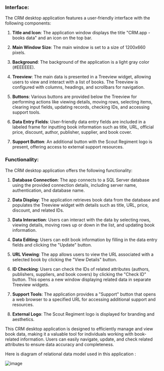 ### Interface:
The CRM desktop application features a user-friendly interface with the following components:

1. **Title and Icon**: The application window displays the title "CRM.app - books data" and an icon on the top bar.

2. **Main Window Size**: The main window is set to a size of 1200x660 pixels.

3. **Background**: The background of the application is a light gray color (#EEEEEE).

4. **Treeview**: The main data is presented in a Treeview widget, allowing users to view and interact with a list of books. The Treeview is configured with columns, headings, and scrollbars for navigation.

5. **Buttons**: Various buttons are provided below the Treeview for performing actions like viewing details, moving rows, selecting items, clearing input fields, updating records, checking IDs, and accessing support tools.

6. **Data Entry Fields**: User-friendly data entry fields are included in a labeled frame for inputting book information such as title, URL, official price, discount, author, publisher, supplier, and book cover.

7. **Support Button**: An additional button with the Scout Regiment logo is present, offering access to external support resources.

### Functionality:
The CRM desktop application offers the following functionality:

1. **Database Connection**: The app connects to a SQL Server database using the provided connection details, including server name, authentication, and database name.

2. **Data Display**: The application retrieves book data from the database and populates the Treeview widget with details such as title, URL, price, discount, and related IDs.

3. **Data Interaction**: Users can interact with the data by selecting rows, viewing details, moving rows up or down in the list, and updating book information.

4. **Data Editing**: Users can edit book information by filling in the data entry fields and clicking the "Update" button.

5. **URL Viewing**: The app allows users to view the URL associated with a selected book by clicking the "View Details" button.

6. **ID Checking**: Users can check the IDs of related attributes (authors, publishers, suppliers, and book covers) by clicking the "Check ID" button. This opens a new window displaying related data in separate Treeview widgets.

7. **Support Tools**: The application provides a "Support" button that opens a web browser to a specified URL for accessing additional support and resources.

8. **External Logo**: The Scout Regiment logo is displayed for branding and aesthetics.

This CRM desktop application is designed to efficiently manage and view book data, making it a valuable tool for individuals working with book-related information. Users can easily navigate, update, and check related attributes to ensure data accuracy and completeness.

Here is diagram of relational data model used in this application :

![image](https://github.com/KhaiHuy123/scrape_tool/assets/86825653/ca599e1e-2728-46ac-9ff1-e0e64fc2e95b)

